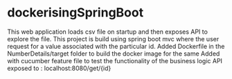 # dockerisingSpringBoot
This web application loads csv file on startup and then exposes API to explore the file.
This project is build using spring boot mvc where the user request for a value associated with the particular id.
Added Dockerfile in the NumberDetails/target folder to build the docker image for the same
Added with cucumber feature file to test the functionality of the business logic
API exposed to : localhost:8080/get/{id}
